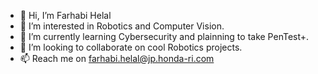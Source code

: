- 👋 Hi, I’m Farhabi Helal
- 👀 I’m interested in Robotics and Computer Vision.
- 🌱 I’m currently learning Cybersecurity and plainning to take PenTest+.
- 💞️ I’m looking to collaborate on cool Robotics projects.
- 📫 Reach me on farhabi.helal@jp.honda-ri.com
